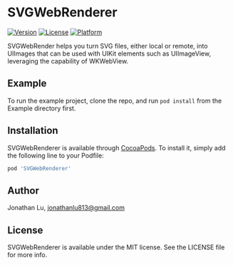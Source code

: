# SVGWebRenderer

[![Version](https://img.shields.io/cocoapods/v/SVGWebRenderer.svg?style=flat)](https://cocoapods.org/pods/SVGWebRenderer)
[![License](https://img.shields.io/cocoapods/l/SVGWebRenderer.svg?style=flat)](https://cocoapods.org/pods/SVGWebRenderer)
[![Platform](https://img.shields.io/cocoapods/p/SVGWebRenderer.svg?style=flat)](https://cocoapods.org/pods/SVGWebRenderer)

SVGWebRender helps you turn SVG files, either local or remote, into UIImages that can be used with UIKit elements such as UIImageView, leveraging the capability of WKWebView.

## Example

To run the example project, clone the repo, and run `pod install` from the Example directory first.

## Installation

SVGWebRenderer is available through [CocoaPods](https://cocoapods.org). To install
it, simply add the following line to your Podfile:

```ruby
pod 'SVGWebRenderer'
```

## Author

Jonathan Lu, jonathanlu813@gmail.com

## License

SVGWebRenderer is available under the MIT license. See the LICENSE file for more info.
